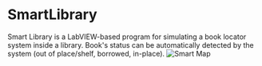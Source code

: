 # SmartLibrary
Smart Library is a LabVIEW-based program for simulating a book locator system inside a library. Book's status can be automatically detected by the system (out of place/shelf, borrowed, in-place).
![Smart Map](https://user-images.githubusercontent.com/47131839/137190985-b5f1f815-6bc5-4584-a8d6-3e869f1accfe.png)
